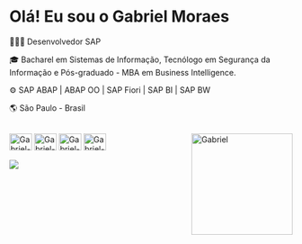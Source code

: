 <h1>Olá! Eu sou o Gabriel Moraes</h1>

👨🏻‍💻 Desenvolvedor SAP

🎓 Bacharel em Sistemas de Informação, Tecnólogo em Segurança da Informação e Pós-graduado - MBA em Business Intelligence.

⚙ SAP ABAP | ABAP OO | SAP Fiori | SAP BI | SAP BW

🌎 São Paulo - Brasil

<div style="display: inline_block"><br>
  <img align="center" alt="Gabriel-SAP" height="30" width="40" src="https://upload.wikimedia.org/wikipedia/commons/thumb/5/59/SAP_2011_logo.svg/2560px-SAP_2011_logo.svg.png">
  <img align="center" alt="Gabriel-abap" height="30" width="40" src="https://i.pinimg.com/originals/fa/41/9c/fa419c7d4d7294acd8c0d43639058d6c.png">
  <img align="center" alt="Gabriel-UI5" height="30" width="40" src="https://miro.medium.com/max/854/1*wqnAwHqLk4e5fJ393pgUKQ.png">
  <img align="center" alt="Gabriel-BI" height="30" width="40" src="https://iconape.com/wp-content/png_logo_vector/sap-bi.png">
  <img align="right" alt="Gabriel" height="180" src="https://media1.giphy.com/media/JSY3pwmrNLEOO5CcZP/giphy.gif?cid=ecf05e47slvi5cr4e3ryy6gzx5m57hocgzbiey7patgx24wm&rid=giphy.gif&ct=g">
</div>
</br>
<div> 
  <a href="https://www.linkedin.com/in/gabriel-moraes1998/" target="_blank"><img src="https://img.shields.io/badge/-LinkedIn-%230077B5?style=for-the-badge&logo=linkedin&logoColor=white" target="_blank"></a> 

</div>
